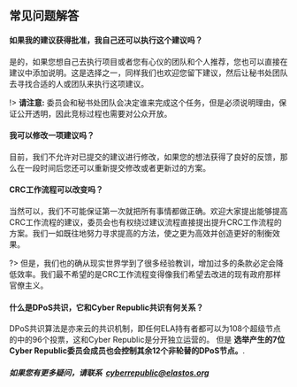 

## 常见问题解答 

#### 如果我的建议获得批准，我自己还可以执行这个建议吗？

是的，如果您想自己去执行项目或者您有心仪的团队和个人推荐，您也可以直接在建议中添加说明。这是选择之一，同样我们也欢迎您留下建议，然后让秘书处团队去寻找合适的人或团队来执行这项建议。

!> **请注意:** 委员会和秘书处团队会决定谁来完成这个任务，但是必须说明理由，保证公开透明，因此竞标过程也需要对公众开放。


#### 我可以修改一项建议吗？

目前，我们不允许对已提交的建议进行修改，如果您的想法获得了良好的反馈，那么在一段时间后您还可以重新提交修改或者更新过的方案。

#### CRC工作流程可以改变吗？

当然可以，我们不可能保证第一次就把所有事情都做正确。欢迎大家提出能够提高CRC工作流程的建议，委员会也有权绕过建议流程直接提出提升CRC工作流程的方案。我们一如既往地努力寻求提高的方法，使之更为高效并创造更好的制衡效果。

?> 但是，我们也的确从现实世界学到了很多经验教训，增加过多的条款必定会降低效率。我们最不希望的是CRC工作流程变得像我们希望去改进的现有政府那样官僚主义。

#### 什么是DPoS共识，它和Cyber Republic共识有何关系？

DPoS共识算法是亦来云的共识机制，即任何ELA持有者都可以为108个超级节点的中的96个投票，这和Cyber Republic是分开独立运营的。
但是 **选举产生的7位Cyber Republic委员会成员也会控制其余12个非轮替的DPoS节点。**.

##### 如果您有更多疑问，请联系 &nbsp;[cyberrepublic@elastos.org](mailto:cyberrepublic@elastos.org ':disabled')
